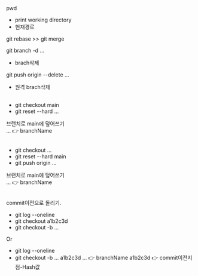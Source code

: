## 
pwd
- print working directory
- 현재경로


git rebase >> git merge


git branch -d ...
- brach삭제

git push origin --delete ...
- 원격 brach삭제



##
- git checkout main
- git reset --hard ...

브랜치로 main에 덮어쓰기  
... 👉 branchName

##
- git checkout ...
- git reset --hard main
- git push origin ...

브랜치로 main에 덮어쓰기  
... 👉 branchName  


##
commit이전으로 돌리기.

- git log --oneline
- git checkout a1b2c3d
- git checkout -b ...

Or
- git log --oneline
- git checkout -b ... a1b2c3d
... 👉 branchName
a1b2c3d 👉 commit이전지점-Hash값
